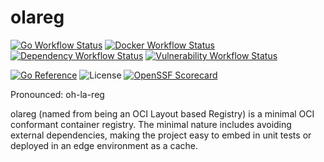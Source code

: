 # olareg

[![Go Workflow Status](https://img.shields.io/github/actions/workflow/status/olareg/olareg/go.yml?branch=main&label=Go%20build)](https://github.com/olareg/olareg/actions/workflows/go.yml)
[![Docker Workflow Status](https://img.shields.io/github/actions/workflow/status/olareg/olareg/docker.yml?branch=main&label=Docker%20build)](https://github.com/olareg/olareg/actions/workflows/docker.yml)
[![Dependency Workflow Status](https://img.shields.io/github/actions/workflow/status/olareg/olareg/version-check.yml?branch=main&label=Dependency%20check)](https://github.com/olareg/olareg/actions/workflows/version-check.yml)
[![Vulnerability Workflow Status](https://img.shields.io/github/actions/workflow/status/olareg/olareg/vulnscans.yml?branch=main&label=Vulnerability%20check)](https://github.com/olareg/olareg/actions/workflows/vulnscans.yml)

[![Go Reference](https://pkg.go.dev/badge/github.com/olareg/olareg.svg)](https://pkg.go.dev/github.com/olareg/olareg)
![License](https://img.shields.io/github/license/olareg/olareg)
[![OpenSSF Scorecard](https://api.securityscorecards.dev/projects/github.com/olareg/olareg/badge)](https://securityscorecards.dev/viewer/?uri=github.com/olareg/olareg)

Pronounced: oh-la-reg

olareg (named from being an OCI Layout based Registry) is a minimal OCI conformant container registry.
The minimal nature includes avoiding external dependencies, making the project easy to embed in unit tests or deployed in an edge environment as a cache.
